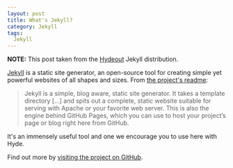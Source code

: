 ```yaml
---
layout: post
title: What's Jekyll?
category: Jekyll
tags:
  Jekyll
---
```

<div class="message">
  <b>NOTE:</b> This post taken from the <a href="https://github.com/fongandrew/hydeout">Hydeout</a> Jekyll distribution.
</div>

[Jekyll](http://jekyllrb.com) is a static site generator, an open-source tool for creating simple yet powerful websites of all shapes and sizes. From [the project's readme](https://github.com/mojombo/jekyll/blob/master/README.markdown):

  > Jekyll is a simple, blog aware, static site generator. It takes a template directory [...] and spits out a complete, static website suitable for serving with Apache or your favorite web server. This is also the engine behind GitHub Pages, which you can use to host your project’s page or blog right here from GitHub.

It's an immensely useful tool and one we encourage you to use here with Hyde.

Find out more by [visiting the project on GitHub](https://github.com/mojombo/jekyll).
